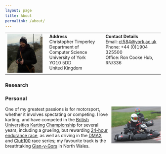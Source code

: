 ```yaml
---
layout: page
title: About
permalink: /about/
---
```


<table style='margin-bottom: 15px'>
  <tr valign="top">
    <td>
      <img src="/images/profile.jpg" style="width:200px"/>
    </td>
    <td style='padding-left: 15px'>
      <b>Address</b><br/>
      Christopher Timperley<br/>
      Department of Computer Science<br/>
      University of York<br/>
      YO10 5DD<br/>
      United Kingdom<br/>
    </td>
    <td style='padding-left: 15px'>
      <b>Contact Details</b><br/>
      Email: <a href="mailto:ct584@york.ac.uk">ct584@york.ac.uk</a><br/>
      Phone: +44 (0)1904 325500<br/>
      Office: Ron Cooke Hub, RN/336<br/>
    </td>
  </tr>
</table>

<div class="divider"></div>

### Research

<div class="divider"></div>

### Personal

<img src="/images/karting.jpg" style="width: 160px; float: right; margin-left: 10px"/>

One of my greatest passions is for motorsport, whether it involves spectating or competing.
I love karting, and have competed in the [British Universities Karting Championship](http://www.bukc.co.uk/)
for several years, including a grueling, but rewarding [24-hour endurance race](http://www.bukc.co.uk/news/24-bukc-edition),
as well as driving in the [DMAX](http://www.daytonamax.co.uk/) and [Club100](http://www.club100.co.uk/) race series;
my favourite track is the breathtaking [Glan-y-Gors](http://gygkarting.com/) in North Wales.